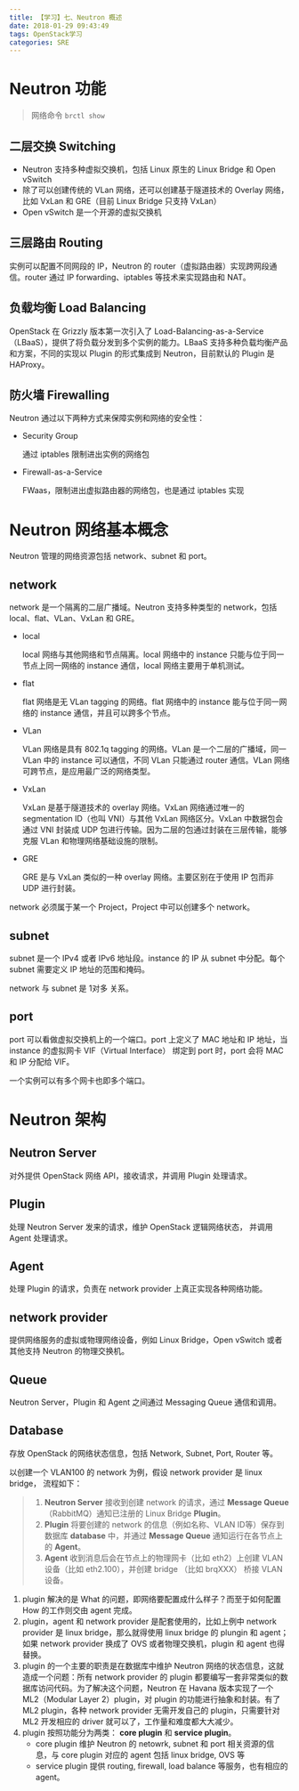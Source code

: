 ```yaml
---
title: 【学习】七、Neutron 概述
date: 2018-01-29 09:43:49
tags: OpenStack学习
categories: SRE
---
```


# Neutron 功能



> 网络命令 `brctl show`

## 二层交换 Switching

- Neutron 支持多种虚拟交换机，包括 Linux 原生的 Linux Bridge 和 Open vSwitch
- 除了可以创建传统的 VLan 网络，还可以创建基于隧道技术的 Overlay 网络，比如 VxLan 和 GRE（目前 Linux Bridge 只支持 VxLan）
- Open vSwitch 是一个开源的虚拟交换机

## 三层路由 Routing

实例可以配置不同网段的 IP，Neutron 的 router（虚拟路由器）实现跨网段通信。router 通过 IP forwarding、iptables 等技术来实现路由和 NAT。

## 负载均衡 Load Balancing

OpenStack 在 Grizzly 版本第一次引入了 Load-Balancing-as-a-Service（LBaaS），提供了将负载分发到多个实例的能力。LBaaS 支持多种负载均衡产品和方案，不同的实现以 Plugin 的形式集成到 Neutron，目前默认的 Plugin 是 HAProxy。

## 防火墙 Firewalling

Neutron 通过以下两种方式来保障实例和网络的安全性：

- Security Group

  通过 iptables 限制进出实例的网络包

- Firewall-as-a-Service

  FWaas，限制进出虚拟路由器的网络包，也是通过 iptables 实现

# Neutron 网络基本概念

Neutron 管理的网络资源包括 network、subnet 和 port。

## network

network 是一个隔离的二层广播域。Neutron 支持多种类型的 network，包括 local、flat、VLan、VxLan 和 GRE。

- local

  local 网络与其他网络和节点隔离。local 网络中的 instance 只能与位于同一节点上同一网络的 instance 通信，local 网络主要用于单机测试。

- flat

  flat 网络是无 VLan tagging 的网络。flat 网络中的 instance 能与位于同一网络的 instance 通信，并且可以跨多个节点。

- VLan

  VLan 网络是具有 802.1q tagging 的网络。VLan 是一个二层的广播域，同一 VLan 中的 instance 可以通信，不同 VLan 只能通过 router 通信。VLan 网络可跨节点，是应用最广泛的网络类型。

- VxLan

  VxLan 是基于隧道技术的 overlay 网络。VxLan 网络通过唯一的 segmentation ID（也叫 VNI）与其他 VxLan 网络区分。VxLan 中数据包会通过 VNI 封装成 UDP 包进行传输。因为二层的包通过封装在三层传输，能够克服 VLan 和物理网络基础设施的限制。

- GRE

  GRE 是与 VxLan 类似的一种 overlay 网络。主要区别在于使用 IP 包而非 UDP 进行封装。

network 必须属于某一个 Project，Project 中可以创建多个 network。

## subnet

subnet 是一个 IPv4 或者 IPv6 地址段。instance 的 IP 从 subnet 中分配。每个 subnet 需要定义 IP 地址的范围和掩码。

network 与 subnet 是 1对多 关系。

## port

port 可以看做虚拟交换机上的一个端口。port 上定义了 MAC 地址和 IP 地址，当 instance 的虚拟网卡 VIF（Virtual Interface） 绑定到 port 时，port 会将 MAC 和 IP 分配给 VIF。

一个实例可以有多个网卡也即多个端口。

# Neutron 架构

## Neutron Server

对外提供 OpenStack 网络 API，接收请求，并调用 Plugin 处理请求。

## Plugin

处理 Neutron Server 发来的请求，维护 OpenStack 逻辑网络状态， 并调用 Agent 处理请求。

## Agent

处理 Plugin 的请求，负责在 network provider 上真正实现各种网络功能。

## network provider

提供网络服务的虚拟或物理网络设备，例如 Linux Bridge，Open vSwitch 或者其他支持 Neutron 的物理交换机。

## Queue

Neutron Server，Plugin 和 Agent 之间通过 Messaging Queue 通信和调用。

## Database

存放 OpenStack 的网络状态信息，包括 Network, Subnet, Port, Router 等。

以创建一个 VLAN100 的 network 为例，假设 network provider 是 linux bridge， 流程如下：

> 1. **Neutron Server** 接收到创建 network 的请求，通过 **Message Queue**（RabbitMQ）通知已注册的 Linux Bridge **Plugin**。
> 2. **Plugin** 将要创建的 network 的信息（例如名称、VLAN ID等）保存到数据库 **database** 中，并通过 **Message Queue** 通知运行在各节点上的 **Agent**。
> 3. **Agent** 收到消息后会在节点上的物理网卡（比如 eth2）上创建 VLAN 设备（比如 eth2.100），并创建 bridge （比如 brqXXX） 桥接 VLAN 设备。

1. plugin 解决的是 What 的问题，即网络要配置成什么样子？而至于如何配置 How 的工作则交由 agent 完成。
2. plugin，agent 和 network provider 是配套使用的，比如上例中 network provider 是 linux bridge，那么就得使用 linux bridge 的 plungin 和 agent；如果 network provider 换成了 OVS 或者物理交换机，plugin 和 agent 也得替换。
3. plugin 的一个主要的职责是在数据库中维护 Neutron 网络的状态信息，这就造成一个问题：所有 network provider 的 plugin 都要编写一套非常类似的数据库访问代码。为了解决这个问题，Neutron 在 Havana 版本实现了一个 ML2（Modular Layer 2）plugin，对 plugin 的功能进行抽象和封装。有了 ML2 plugin，各种 network provider 无需开发自己的 plugin，只需要针对 ML2 开发相应的 driver 就可以了，工作量和难度都大大减少。
4. plugin 按照功能分为两类： **core plugin** 和 **service plugin**。
   - core plugin 维护 Neutron 的 netowrk, subnet 和 port 相关资源的信息，与 core plugin 对应的 agent 包括 linux bridge, OVS 等
   - service plugin 提供 routing, firewall, load balance 等服务，也有相应的 agent。

